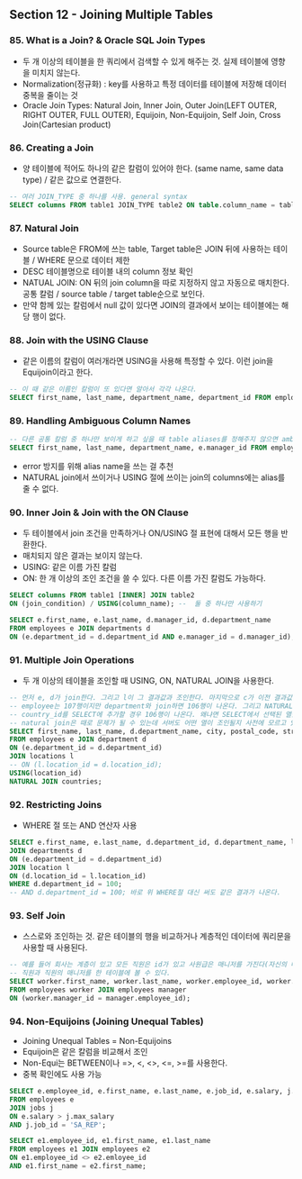 ## Section 12 - Joining Multiple Tables

### 85. What is a Join? & Oracle SQL Join Types

- 두 개 이상의 테이블을 한 쿼리에서 검색할 수 있게 해주는 것. 실제 테이블에 영향을 미치지 않는다.
- Normalization(정규화) :  key를 사용하고 특정 데이터를 테이블에 저장해 데이터 중복을 줄이는 것
- Oracle Join Types: Natural Join, Inner Join, Outer Join(LEFT OUTER, RIGHT OUTER, FULL OUTER), Equijoin, Non-Equijoin, Self Join, Cross Join(Cartesian product)

### 86. Creating a Join

- 양 테이블에 적어도 하나의 같은 칼럼이 있어야 한다. (same name, same data type) / 같은 값으로 연결한다.

```sql
-- 여러 JOIN_TYPE 중 하나를 사용. general syntax
SELECT columns FROM table1 JOIN_TYPE table2 ON table.column_name = table2.coulmn_name;
```



### 87. Natural Join

- Source table은 FROM에 쓰는 table, Target table은 JOIN 뒤에 사용하는 테이블 / WHERE 문으로 데이터 제한
- DESC 테이블명으로 테이블 내의 column 정보 확인
- NATUAL JOIN: ON 뒤의 join column을 따로 지정하지 않고 자동으로 매치한다. 공통 칼럼 / source table / target table순으로 보인다.
- 만약 함께 있는 칼럼에서 null 값이 있다면 JOIN의 결과에서 보이는 테이블에는 해당 행이 없다.



### 88. Join with the USING Clause

- 같은 이름의 칼럼이 여러개라면 USING을 사용해 특정할 수 있다. 이런 join을 Equijoin이라고 한다.

```sql
-- 이 때 같은 이름인 칼럼이 또 있다면 알아서 각각 나온다.
SELECT first_name, last_name, department_name, department_id FROM employees JOIN departments USING (department_id);
```



### 89. Handling Ambiguous Column Names

```sql
-- 다른 공통 칼럼 중 하나만 보이게 하고 싶을 때 table aliases를 정해주지 않으면 ambiguously defined 에러 발생 / 또는 alias를 지정한 후 테이블명을 다 적으면 에러가 발생한다.
SELECT first_name, last_name, department_name, e.manager_id FROM employees e JOIN departments d USING (department_id);
```

- error 방지를 위해 alias name을 쓰는 걸 추천
- NATURAL join에서 쓰이거나 USING 절에 쓰이는 join의 columns에는 alias를 줄 수 없다.



### 90. Inner Join & Join with the ON Clause

- 두 테이블에서 join 조건을 만족하거나 ON/USING 절 표현에 대해서 모든 행을 반환한다.
- 매치되지 않은 결과는 보이지 않는다.
- USING: 같은 이름 가진 칼럼
- ON: 한 개 이상의 조인 조건을 쓸 수 있다. 다른 이름 가진 칼럼도 가능하다.

```sql
SELECT columns FROM table1 [INNER] JOIN table2
ON (join_condition) / USING(column_name); --  둘 중 하나만 사용하기

SELECT e.first_name, e.last_name, d.manager_id, d.department_name
FROM employees e JOIN departments d
ON (e.department_id = d.department_id AND e.manager_id = d.manager_id);
```



### 91. Multiple Join Operations

- 두 개 이상의 테이블을 조인할 때 USING, ON, NATURAL JOIN을 사용한다.

```sql
-- 먼저 e, d가 join한다. 그리고 l이 그 결과값과 조인한다. 마지막으로 c가 이전 결과값과 join한다. join 순서가 결과에 영향을 미친다.
-- employee는 107행이지만 department와 join하면 106행이 나온다. 그리고 NATURAL JOIN으로 countries를 쓰면 2650개가 나온다.
-- country_id를 SELECT에 추가할 경우 106행이 나온다. 왜냐면 SELECT에서 선택된 열들만 저장되어 사용한다.
-- natural join은 때로 문제가 될 수 있는데 서버도 어떤 열이 조인될지 사전에 모르고 있기 때문이다. 사용을 권장하지 않는다.
SELECT first_name, last_name, d.department_name, city, postal_code, street_address
FROM employees e JOIN department d
ON (e.department_id = d.department_id)
JOIN locations l
-- ON (l.location_id = d.location_id);
USING(location_id)
NATURAL JOIN countries;
```



### 92. Restricting Joins

- WHERE 절 또는 AND 연산자 사용

```sql
SELECT e.first_name, e.last_name, d.department_id, d.department_name, l.city FROM employees e
JOIN departments d
ON (e.department_id = d.department_id)
JOIN location l
ON (d.location_id = l.location_id)
WHERE d.department_id = 100;
-- AND d.department_id = 100; 바로 위 WHERE절 대신 써도 같은 결과가 나온다.
```



### 93. Self Join

- 스스로와 조인하는 것. 같은 테이블의 행을 비교하거나 계층적인 데이터에 쿼리문을 사용할 때 사용된다.

```sql
-- 예를 들어 회사는 계층이 있고 모든 직원은 id가 있고 사원급은 매니저를 가진다(자신의 매니저를 매니저 id로 기록). 매니저 급은 직원 id는 있지만 매니저 id는 없다.
-- 직원과 직원의 매니저를 한 테이블에 볼 수 있다.
SELECT worker.first_name, worker.last_name, worker.employee_id, worker.manager_id, manager.employee_id, manager.first_name, manager.last_name, worker.salary, manager.salary
FROM employees worker JOIN employees manager
ON (worker.manager_id = manager.employee_id);
```



### 94. Non-Equijoins (Joining Unequal Tables)

- Joining Unequal Tables = Non-Equijoins
- Equijoin은 같은 칼럼을 비교해서 조인
- Non-Equi는 BETWEEN이나 =>, <, <>, <=, >=를 사용한다.
- 중복 확인에도 사용 가능

```sql
SELECT e.employee_id, e.first_name, e.last_name, e.job_id, e.salary, j.min_salary, j.max_salary, j.job_id
FROM employees e
JOIN jobs j
ON e.salary > j.max_salary
AND j.job_id = 'SA_REP';

SELECT e1.employee_id, e1.first_name, e1.last_name
FROM employees e1 JOIN employees e2
ON e1.employee_id <> e2.emloyee_id
AND e1.first_name = e2.first_name;
```

